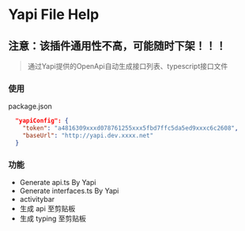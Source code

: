 # Yapi File Help

## 注意：该插件通用性不高，可能随时下架！！！

> 通过Yapi提供的OpenApi自动生成接口列表、typescript接口文件 

### 使用

package.json
```json
  "yapiConfig": {
    "token": "a4816309xxxd078761255xxx5fbd7ffc5da5ed9xxxc6c2608",
    "baseUrl": "http://yapi.dev.xxxx.net"
  }
```

### 功能

- Generate api.ts By Yapi
- Generate interfaces.ts By Yapi
- activitybar 
- 生成 api 至剪贴板
- 生成 typing 至剪贴板
